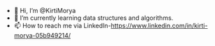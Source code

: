 - 👋 Hi, I’m @KirtiMorya
- 🌱 I’m currently learning data structures and algorithms.
- 📫 How to reach me via LinkedIn-https://www.linkedin.com/in/kirti-morya-05b949214/

<!---
KirtiMorya/KirtiMorya is a ✨ special ✨ repository because its `README.md` (this file) appears on your GitHub profile.
You can click the Preview link to take a look at your changes.
--->
